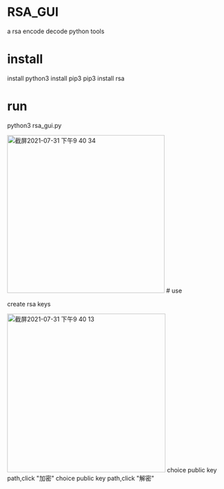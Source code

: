 # RSA_GUI
a rsa encode decode python tools
# install
install python3
install pip3
pip3 install rsa
# run

python3 rsa_gui.py

<img width="365" alt="截屏2021-07-31 下午9 40 34" src="https://user-images.githubusercontent.com/28868655/127741764-974485cc-a355-4cda-bde3-f7ad30fcea1b.png">
# use

create rsa keys

<img width="367" alt="截屏2021-07-31 下午9 40 13" src="https://user-images.githubusercontent.com/28868655/127741753-781365e0-59dc-41c5-8e5d-8028089766f6.png">
choice public key path,click "加密"
choice public key path,click "解密"

